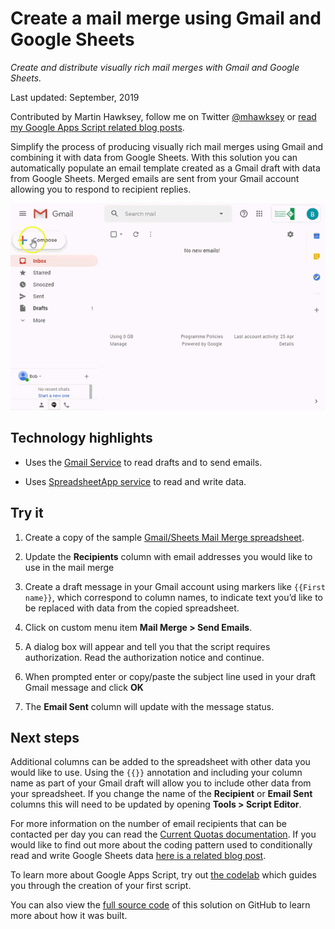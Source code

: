 # Create a mail merge using Gmail and Google Sheets

_Create and distribute visually rich mail merges with Gmail and Google Sheets._

Last updated: September, 2019

Contributed by Martin Hawksey, follow me on Twitter [@mhawksey](https://twitter.com/mhawksey) or [read my Google Apps Script related blog posts](https://mashe.hawksey.info/category/google-apps-script/).

Simplify the process of producing visually rich mail merges using Gmail and combining it with data from Google Sheets. With this solution you can automatically populate an email template created as a Gmail draft with data from Google Sheets. Merged emails are sent from your Gmail account allowing you to respond to recipient replies.

![Mail merge with Gmail and Google Sheets](mailmerge.gif)

## Technology highlights

* Uses the [Gmail Service](https://developers.google.com/apps-script/reference/gmail/) to read drafts and to send emails.

* Uses  [SpreadsheetApp service](https://developers.google.com/apps-script/reference/spreadsheet/spreadsheet-app) to read and write data.

## Try it

1. Create a copy of the sample [Gmail/Sheets Mail Merge spreadsheet](https://docs.google.com/spreadsheets/d/1EfjLuYGab8Xt8wCn4IokBIG0_W4tBtiU4vxl3Y7FPsA/copy).

2. Update the **Recipients** column with email addresses you would like to use in the mail merge

3. Create a draft message in your Gmail account using markers like `{{First name}}`, which correspond to column names, to indicate text you’d like to be replaced with data from the copied spreadsheet. 

4. Click on custom menu item **Mail Merge > Send Emails**.

5. A dialog box will appear and tell you that the script requires authorization. Read the authorization notice and continue.

6. When prompted enter or copy/paste the subject line used in your draft Gmail message and click **OK**

7. The **Email Sent** column will update with the message status.

## Next steps

Additional columns can be added to the spreadsheet with other data you would like to use. Using the `{{}}` annotation and including your column name as part of your Gmail draft will allow you to include other data from your spreadsheet. If you change the name of the **Recipient** or **Email Sent** columns this will need to be updated by opening **Tools > Script Editor**.

For more information on the number of email recipients that can be contacted per day you can read the [Current Quotas documentation](https://developers.google.com/apps-script/guides/services/quotas#current_quotas). If you would like to find out more about the coding pattern used to conditionally read and write Google Sheets data [here is a related blog post](https://mashe.hawksey.info/2018/02/google-apps-script-patterns-conditionally-updating-rows-of-google-sheet-data-by-reading-and-writing-data-once/). 

To learn more about Google Apps Script, try out [the codelab](https://codelabs.developers.google.com/codelabs/apps-script-intro) which guides you through the creation of your first script.

You can also view the [full source code](https://github.com/gsuitedevs/solutions/blob/master/mail-merge) of this solution on GitHub to learn more about how it was built.
